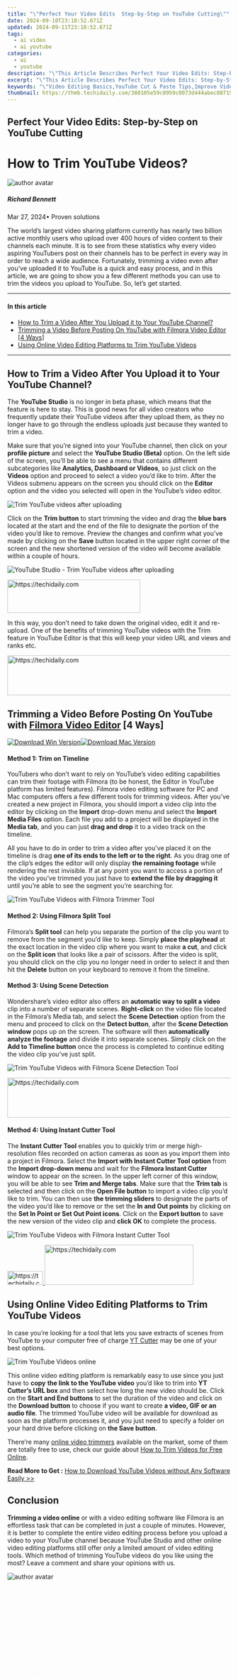 ```yaml
---
title: "\"Perfect Your Video Edits  Step-by-Step on YouTube Cutting\""
date: 2024-09-10T23:18:52.671Z
updated: 2024-09-11T23:18:52.671Z
tags:
  - ai video
  - ai youtube
categories:
  - ai
  - youtube
description: "\"This Article Describes Perfect Your Video Edits: Step-by-Step on YouTube Cutting\""
excerpt: "\"This Article Describes Perfect Your Video Edits: Step-by-Step on YouTube Cutting\""
keywords: "\"Video Editing Basics,YouTube Cut & Paste Tips,Improve Video Quality,Easy Video Trimming,Step-by-Step Edit Guide,Professional Video Editing,Enhance Online Videos\""
thumbnail: https://thmb.techidaily.com/380105e59c8959c0073d444abec887193c4b497adc4a29c490c9f0b91ceeacb3.jpg
---
```


## Perfect Your Video Edits: Step-by-Step on YouTube Cutting

# How to Trim YouTube Videos?

![author avatar](https://images.wondershare.com/filmora/article-images/richard-bennett.jpg)

##### Richard Bennett

 Mar 27, 2024• Proven solutions

The world’s largest video sharing platform currently has nearly two billion active monthly users who upload over 400 hours of video content to their channels each minute. It is to see from these statistics why every video aspiring YouTubers post on their channels has to be perfect in every way in order to reach a wide audience. Fortunately, trimming a video even after you’ve uploaded it to YouTube is a quick and easy process, and in this article, we are going to show you a few different methods you can use to trim the videos you upload to YouTube. So, let’s get started.

---

#### In this article

* [How to Trim a Video After You Upload it to Your YouTube Channel?](#part1)
* [Trimming a Video Before Posting On YouTube with Filmora Video Editor \[4 Ways\] ](#part2)
* [Using Online Video Editing Platforms to Trim YouTube Videos](#part3)

---

## How to Trim a Video After You Upload it to Your YouTube Channel?

The **YouTube Studio** is no longer in beta phase, which means that the feature is here to stay. This is good news for all video creators who frequently update their YouTube videos after they upload them, as they no longer have to go through the endless uploads just because they wanted to trim a video.

Make sure that you’re signed into your YouTube channel, then click on your **profile picture** and select the **YouTube Studio (Beta)** option. On the left side of the screen, you’ll be able to see a menu that contains different subcategories like **Analytics, Dashboard or Videos**, so just click on the **Videos** option and proceed to select a video you’d like to trim. After the Videos submenu appears on the screen you should click on the **Editor** option and the video you selected will open in the YouTube’s video editor.

![Trim YouTube videos after uploading ](https://images.wondershare.com/filmora/article-images/youtube-video-editor-youtube-studio.jpg)

Click on the **Trim button** to start trimming the video and drag the **blue bars** located at the start and the end of the file to designate the portion of the video you’d like to remove. Preview the changes and confirm what you’ve made by clicking on the **Save** button located in the upper right corner of the screen and the new shortened version of the video will become available within a couple of hours.

![ YouTube Studio - Trim YouTube videos after uploading ](https://images.wondershare.com/filmora/article-images/preview-save-video-trimming-youtube-studio.jpg)





<!-- affiliate ads begin -->
<a href="https://25home.pxf.io/c/5597632/2123475/16836" target="_top" id="2123475">
  <img src="//a.impactradius-go.com/display-ad/16836-2123475" border="0" alt="https://techidaily.com" width="300" height="75"/>
</a>
<img height="0" width="0" src="https://25home.pxf.io/i/5597632/2123475/16836" style="position:absolute;visibility:hidden;" border="0" />
<!-- affiliate ads end -->




In this way, you don’t need to take down the original video, edit it and re-upload. One of the benefits of trimming YouTube videos with the Trim feature in YouTube Editor is that this will keep your video URL and views and ranks etc.





<!-- affiliate ads begin -->
<a href="https://appsumo.8odi.net/c/5597632/2118311/7443" target="_top" id="2118311">
  <img src="//a.impactradius-go.com/display-ad/7443-2118311" border="0" alt="https://techidaily.com" width="728" height="90"/>
</a>
<img height="0" width="0" src="https://appsumo.8odi.net/i/5597632/2118311/7443" style="position:absolute;visibility:hidden;" border="0" />
<!-- affiliate ads end -->




## Trimming a Video Before Posting On YouTube with [Filmora Video Editor](https://tools.techidaily.com/wondershare/filmora/download/) \[4 Ways\]

[![Download Win Version](https://images.wondershare.com/filmora/guide/download-btn-win.jpg)](https://tools.techidaily.com/wondershare/filmora/download/)[![Download Mac Version](https://images.wondershare.com/filmora/guide/download-btn-mac.jpg)](https://tools.techidaily.com/wondershare/filmora/download/)

#### Method 1: Trim on Timeline

YouTubers who don’t want to rely on YouTube’s video editing capabilities can trim their footage with Filmora (to be honest, the Editor in YouTube platform has limited features). Filmora video editing software for PC and Mac computers offers a few different tools for trimming videos. After you’ve created a new project in Filmora, you should import a video clip into the editor by clicking on the **Import** drop-down menu and select the **Import Media Files** option. Each file you add to a project will be displayed in the **Media tab**, and you can just **drag and drop** it to a video track on the timeline.

All you have to do in order to trim a video after you’ve placed it on the timeline is drag **one of its ends to the left or to the right**. As you drag one of the clip’s edges the editor will only display **the remaining footage** while rendering the rest invisible. If at any point you want to access a portion of the video you’ve trimmed you just have to **extend the file by dragging it** until you’re able to see the segment you’re searching for.

![Trim YouTube Videos with Filmora Trimmer  Tool](https://images.wondershare.com/filmora/guide/trim-sides.gif)

#### Method 2: Using Filmora Split Tool

Filmora’s **Split tool** can help you separate the portion of the clip you want to remove from the segment you’d like to keep. Simply **place the playhead** at the exact location in the video clip where you want to make **a cut**, and click on the **Split icon** that looks like a pair of scissors. After the video is split, you should click on the clip you no longer need in order to select it and then hit the **Delete** button on your keyboard to remove it from the timeline.

#### Method 3: Using Scene Detection

Wondershare’s video editor also offers an **automatic way to split a video** clip into a number of separate scenes. **Right-click** on the video file located in the Filmora’s Media tab, and select the **Scene Detection** option from the menu and proceed to click on the **Detect button**, after the **Scene Detection window** pops up on the screen. The software will then **automatically analyze the footage** and divide it into separate scenes. Simply click on the **Add to Timeline button** once the process is completed to continue editing the video clip you’ve just split.

![Trim YouTube Videos with Filmora Scene Detection Tool](https://images.wondershare.com/filmora/article-images/scene-detection-interface.jpg)





<!-- affiliate ads begin -->
<a href="https://unicoeye.pxf.io/c/5597632/2121335/18498" target="_top" id="2121335">
  <img src="//a.impactradius-go.com/display-ad/18498-2121335" border="0" alt="https://techidaily.com" width="728" height="90"/>
</a>
<img height="0" width="0" src="https://unicoeye.pxf.io/i/5597632/2121335/18498" style="position:absolute;visibility:hidden;" border="0" />
<!-- affiliate ads end -->




#### Method 4: Using Instant Cutter Tool

The **Instant Cutter Tool** enables you to quickly trim or merge high-resolution files recorded on action cameras as soon as you import them into a project in Filmora. Select the **Import with Instant Cutter Tool option** from the **Import drop-down menu** and wait for the **Filmora Instant Cutter** window to appear on the screen. In the upper left corner of this window, you will be able to see **Trim and Merge tabs**. Make sure that the **Trim tab** is selected and then click on the **Open File button** to import a video clip you’d like to trim. You can then use **the trimming sliders** to designate the parts of the video you’d like to remove or the set the **In and Out points** by clicking on the **Set In Point or Set Out Point icons**. Click on the **Export button** to save the new version of the video clip and **click OK** to complete the process.

![Trim YouTube Videos with Filmora Instant Cutter Tool](https://images.wondershare.com/filmora/article-images/instant-cutter-filmora-1.jpg)





<!-- affiliate ads begin -->
<a href="https://25home.pxf.io/c/5597632/2123465/16836" target="_top" id="2123465">
  <img src="//a.impactradius-go.com/display-ad/16836-2123465" border="0" alt="https://techidaily.com" width="80" height="31"/>
</a>
<img height="0" width="0" src="https://25home.pxf.io/i/5597632/2123465/16836" style="position:absolute;visibility:hidden;" border="0" />
<!-- affiliate ads end -->








<!-- affiliate ads begin -->
<a href="https://aligracehair.sjv.io/c/5597632/2115934/19272" target="_top" id="2115934">
  <img src="//a.impactradius-go.com/display-ad/19272-2115934" border="0" alt="https://techidaily.com" width="336" height="90"/>
</a>
<img height="0" width="0" src="https://aligracehair.sjv.io/i/5597632/2115934/19272" style="position:absolute;visibility:hidden;" border="0" />
<!-- affiliate ads end -->




## Using Online Video Editing Platforms to Trim YouTube Videos

In case you’re looking for a tool that lets you save extracts of scenes from YouTube to your computer free of charge [YT Cutter](https://ytcutter.com/) may be one of your best options.

![Trim YouTube Videos online ](https://images.wondershare.com/filmora/article-images/yt-cutter-youtube-trimmer.jpg)

This online video editing platform is remarkably easy to use since you just have to **copy** **the link to the YouTube video** you’d like to trim into **YT Cutter’s URL box** and then select how long the new video should be. Click on the **Start and End buttons** to set the duration of the video and click on the **Download button** to choose if you want to create **a video, GIF or an audio file**. The trimmed YouTube video will be available for download as soon as the platform processes it, and you just need to specify a folder on your hard drive before clicking on **the Save button**.

There’re many [online video trimmers](https://tools.techidaily.com/wondershare/filmora/download/) available on the market, some of them are totally free to use, check our guide about [How to Trim Videos for Free Online](https://tools.techidaily.com/wondershare/filmora/download/).

 **Read More to Get :** [How to Download YouTube Videos without Any Software Easily >>](https://tools.techidaily.com/wondershare/filmora/download/)

## Conclusion

**Trimming a video online** or with a video editing software like Filmora is an effortless task that can be completed in just a couple of minutes. However, it is better to complete the entire video editing process before you upload a video to your YouTube channel because YouTube Studio and other online video editing platforms still offer only a limited amount of video editing tools. Which method of trimming YouTube videos do you like using the most? Leave a comment and share your opinions with us.

![author avatar](https://images.wondershare.com/filmora/article-images/richard-bennett.jpg)





<!-- affiliate ads begin -->
<span id="1977032">
					<video width="128" height="480" style="cursor:pointer"
           poster="//a.impactradius-go.com/display-clicktoplayimage/1977032.png"
           onclick="if(!this.playClicked){this.play();this.setAttribute('controls',true);this.playClicked=true;}">
	   <source src="//a.impactradius-go.com/display-ad/22993-1977032">
	   <img src="//a.impactradius-go.com/display-clicktoplayimage/1977032.png" style="border: none; height: 100%; width: 100%; object-fit: contain">
	</video>
	<div style="width:80px;text-align:center"><a href="javascript:window.open(decodeURIComponent('https%3A%2F%2Fhomestyler.sjv.io%2Fc%2F5597632%2F1977032%2F22993'), '_blank');void(0);">Click here</a></div>
</span>
<img height="0" width="0" src="https://imp.pxf.io/i/5597632/1977032/22993" style="position:absolute;visibility:hidden;" border="0" />
<!-- affiliate ads end -->




Richard Bennett

Richard Bennett is a writer and a lover of all things video.

Follow @Richard Bennett

<span class="atpl-alsoreadstyle">Also read:</span>
<div><ul>
<li><a href="https://vp-tips.techidaily.com/new-2024-approved-co-creating-content-brands-team-up-for-youtube-success/"><u>[New] 2024 Approved  Co-Creating Content  Brands Team Up for YouTube Success</u></a></li>
<li><a href="https://article-knowledge.techidaily.com/new-in-2024-crafting-content-that-wins-on-ig-unboxing-edition/"><u>[New] In 2024, Crafting Content That Wins on IG  Unboxing Edition</u></a></li>
<li><a href="https://screen-mirroring-recording.techidaily.com/updated-ace-ios-selection-of-best-psp-emulators/"><u>[Updated] Ace iOS Selection of Best PSP Emulators</u></a></li>
<li><a href="https://extra-support.techidaily.com/updated-setting-up-an-online-presence-for-reviews-of-commercial-goods/"><u>[Updated] Setting Up an Online Presence for Reviews of Commercial Goods</u></a></li>
<li><a href="https://youtube-videos.techidaily.com/2024-approved-break-down-barriers-streaming-google-meet-on-youtube-stepwise/"><u>2024 Approved  Break Down Barriers  Streaming Google Meet on YouTube, Stepwise</u></a></li>
<li><a href="https://youtube-videos.techidaily.com/2024-approved-break-through-the-crowd-key-youtube-seo-strategies-to-rank-high/"><u>2024 Approved  Break Through the Crowd  Key YouTube SEO Strategies to Rank High</u></a></li>
<li><a href="https://youtube-videos.techidaily.com/2024-approved-charting-the-course-to-earnings-with-youtube-videos/"><u>2024 Approved  Charting the Course to Earnings with YouTube Videos</u></a></li>
<li><a href="https://youtube-videos.techidaily.com/2024-approved-concealed-visibility-mastering-visual-obscurity-in-videos/"><u>2024 Approved  Concealed Visibility  Mastering Visual Obscurity in Videos</u></a></li>
<li><a href="https://youtube-videos.techidaily.com/2024-approved-discovering-the-hidden-gems-in-asmr-creation/"><u>2024 Approved  Discovering the Hidden Gems in ASMR Creation</u></a></li>
<li><a href="https://youtube-videos.techidaily.com/2024-approved-discovering-the-most-reliable-youtube-downloader-apps-for-android/"><u>2024 Approved  Discovering the Most Reliable YouTube Downloader Apps for Android</u></a></li>
<li><a href="https://youtube-videos.techidaily.com/2024-approved-diving-into-viral-video-dialogues/"><u>2024 Approved  Diving Into Viral Video Dialogues</u></a></li>
<li><a href="https://youtube-videos.techidaily.com/2024-approved-effortless-imovie-music-enhancement-using-youtube-songs/"><u>2024 Approved  Effortless iMovie Music Enhancement Using YouTube Songs</u></a></li>
<li><a href="https://youtube-videos.techidaily.com/2024-approved-elevate-your-asmr-sessions-with-these-microphones/"><u>2024 Approved  Elevate Your ASMR Sessions with These Microphones</u></a></li>
<li><a href="https://youtube-videos.techidaily.com/2024-approved-elevate-your-video-content-with-desktopmobile-timestamps/"><u>2024 Approved  Elevate Your Video Content with Desktop/Mobile Timestamps</u></a></li>
<li><a href="https://youtube-videos.techidaily.com/2024-approved-elevate-your-video-game-with-these-5-youtube-thumbnail-builders/"><u>2024 Approved  Elevate Your Video Game with These 5 YouTube Thumbnail Builders</u></a></li>
<li><a href="https://youtube-videos.techidaily.com/2024-approved-enhance-creativity-with-6-premium-and-complimentary-video-downloaders/"><u>2024 Approved  Enhance Creativity With 6 Premium and Complimentary Video Downloaders</u></a></li>
<li><a href="https://location-fake.techidaily.com/5-hassle-free-solutions-to-fake-location-on-find-my-friends-of-oppo-reno-9a-drfone-by-drfone-virtual-android/"><u>5 Hassle-Free Solutions to Fake Location on Find My Friends Of Oppo Reno 9A | Dr.fone</u></a></li>
<li><a href="https://youtube-videos.techidaily.com/9-top-tier-youtube-fitness-tips-to-captivate-audiences-movement/"><u>9 Top-Tier YouTube Fitness Tips to Captivate Audience's Movement</u></a></li>
<li><a href="https://youtube-videos.techidaily.com/amplifying-video-reach-the-ultimate-guide-for-youtube-enthusiasts-for-2024/"><u>Amplifying Video Reach  The Ultimate Guide for YouTube Enthusiasts for 2024</u></a></li>
<li><a href="https://youtube-videos.techidaily.com/audible-savings-the-essential-guide-to-using-these-24-no-cost-splitters-on-youtube/"><u>Audible Savings  The Essential Guide to Using These 24 No-Cost Splitters on YouTube</u></a></li>
<li><a href="https://youtube-videos.techidaily.com/best-free-youtube-video-editing-apps-for-iphone-and-ipad/"><u>Best Free YouTube Video Editing Apps for iPhone & iPad</u></a></li>
<li><a href="https://youtube-videos.techidaily.com/break-free-from-linearity-mastering-jump-cut-transitions-for-2024/"><u>Break Free From Linearity  Mastering Jump Cut Transitions for 2024</u></a></li>
<li><a href="https://youtube-videos.techidaily.com/bridging-youtube-and-imovie-with-seamless-audio-transfer/"><u>Bridging YouTube and iMovie with Seamless Audio Transfer</u></a></li>
<li><a href="https://youtube-videos.techidaily.com/brightening-up-your-online-videos/"><u>Brightening Up Your Online Videos</u></a></li>
<li><a href="https://youtube-videos.techidaily.com/channel-boost-achieve-youtube-affiliate-milestone-with-10k-vistas-for-2024/"><u>Channel Boost  Achieve YouTube Affiliate Milestone with 10K Vistas for 2024</u></a></li>
<li><a href="https://youtube-videos.techidaily.com/comprehensive-directory-extracting-yt-template-videos-online-for-2024/"><u>Comprehensive Directory  Extracting YT Template Videos Online for 2024</u></a></li>
<li><a href="https://youtube-videos.techidaily.com/conquering-camera-fear-paving-the-path-to-youtube-success/"><u>Conquering Camera Fear  Paving the Path to YouTube Success</u></a></li>
<li><a href="https://youtube-videos.techidaily.com/convert-any-youtube-tracking-ios-solutions-in-6-free-tools/"><u>Convert Any YouTube Tracking  IOS Solutions in 6 Free Tools</u></a></li>
<li><a href="https://youtube-videos.techidaily.com/convert-with-precision-10-leading-tools-from-flv-to-youtube-platforms-for-2024/"><u>Convert with Precision  10 Leading Tools From Flv to YouTube Platforms for 2024</u></a></li>
<li><a href="https://youtube-videos.techidaily.com/copyright-safe-techniques-for-youtube-to-mp4/"><u>Copyright-Safe Techniques for Youtube-to-MP4</u></a></li>
<li><a href="https://youtube-videos.techidaily.com/crafting-dynamic-gifs-from-video-an-illustrative-tutorial-for-2024/"><u>Crafting Dynamic Gifs From Video  An Illustrative Tutorial for 2024</u></a></li>
<li><a href="https://youtube-videos.techidaily.com/crafting-journeys-a-comprehensive-guide-for-aspiring-travel-content-creators/"><u>Crafting Journeys  A Comprehensive Guide for Aspiring Travel Content Creators</u></a></li>
<li><a href="https://youtube-videos.techidaily.com/craftsmanship-in-marvellous-marvel-creation-for-2024/"><u>Craftsmanship in Marvellous Marvel Creation for 2024</u></a></li>
<li><a href="https://youtube-videos.techidaily.com/digital-dreams-unite-conference-for-2024/"><u>Digital Dreams Unite Conference for 2024</u></a></li>
<li><a href="https://youtube-videos.techidaily.com/elite-online-collection-of-video-downloader-tools/"><u>Elite Online Collection of Video Downloader Tools</u></a></li>
<li><a href="https://driver-download.techidaily.com/free-download-of-logitech-k400-plus-keyboard-drivers/"><u>Free Download of Logitech K400 Plus Keyboard Drivers</u></a></li>
<li><a href="https://printer-issues.techidaily.com/how-to-get-an-offline-printer-running-on-vistaxp/"><u>How to Get an Offline Printer Running on Vista/XP</u></a></li>
<li><a href="https://driver-install.techidaily.com/optimize-performance-updating-your-hyperx-headsets-hardware-drivers/"><u>Optimize Performance: Updating Your HyperX Headsets' Hardware Drivers</u></a></li>
<li><a href="https://facebook-video-footage.techidaily.com/perfect-sources-for-dj-template-video-downloads-for-2024/"><u>Perfect Sources for DJ Template Video Downloads for 2024</u></a></li>
<li><a href="https://twitter-videos.techidaily.com/social-media-tip-post-youtube-content-dont-twit-for-2024/"><u>Social Media Tip  Post YouTube Content, Don't Twit for 2024</u></a></li>
<li><a href="https://extra-lessons.techidaily.com/visual-virtuosos-selecting-framing-software/"><u>Visual Virtuosos  Selecting Framing Software</u></a></li>
</ul></div>

<ins class="adsbygoogle"
      style="display:block"
      data-ad-client="ca-pub-7571918770474297"
      data-ad-slot="8358498916"
      data-ad-format="auto"
      data-full-width-responsive="true"></ins>